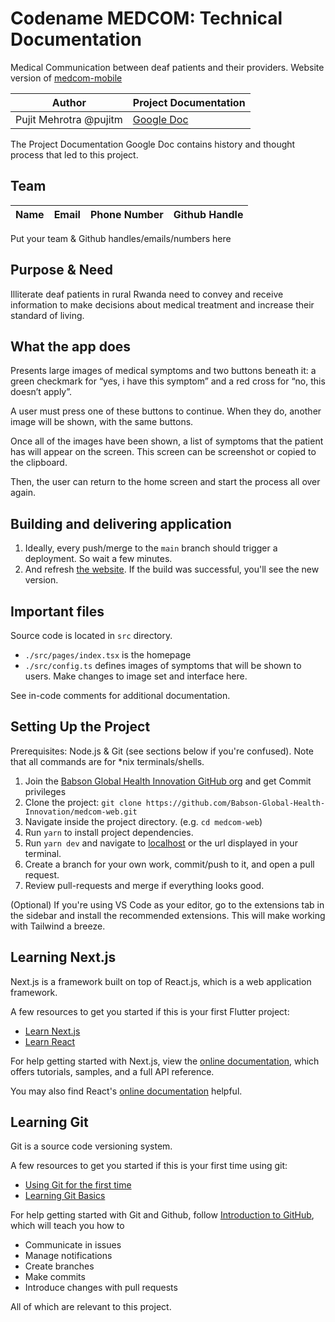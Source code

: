 # Codename MEDCOM: Technical Documentation

Medical Communication between deaf patients and their providers. Website version of [medcom-mobile](https://github.com/Babson-Global-Health-Innovation/medcom-mobile)

| Author                 | Project Documentation                                                                                          |
| ---------------------- | -------------------------------------------------------------------------------------------------------------- |
| Pujit Mehrotra @pujitm | [Google Doc](https://docs.google.com/document/d/16ROadBl7y1eWteVPUeHejW2OV5tgC0HuGxhGBRTrgR0/edit?usp=sharing) |

The Project Documentation Google Doc contains history and thought process that led to this project.

## Team

| Name | Email | Phone Number | Github Handle |
| ---- | ----- | ------------ | ------------- |

Put your team & Github handles/emails/numbers here

## Purpose & Need

Illiterate deaf patients in rural Rwanda need to convey and receive information
to make decisions about medical treatment and increase their standard of living.

## What the app does

Presents large images of medical symptoms and two buttons beneath it: a green checkmark for “yes, i have this symptom” and a red cross for “no, this doesn’t apply”.

A user must press one of these buttons to continue. When they do, another image will be shown, with the same buttons.

Once all of the images have been shown, a list of symptoms that the patient has will appear on the screen. This screen can be screenshot or copied to the clipboard.

Then, the user can return to the home screen and start the process all over again.

## Building and delivering application

1. Ideally, every push/merge to the `main` branch should trigger a deployment. So wait a few minutes.
2. And refresh [the website](https://babson-ughe-medcom.netlify.app/). If the build was successful, you'll see the new version.

## Important files

Source code is located in `src` directory.

- `./src/pages/index.tsx` is the homepage
- `./src/config.ts` defines images of symptoms that will be shown to users. Make changes to image set and interface here.

See in-code comments for additional documentation.

## Setting Up the Project

Prerequisites: Node.js & Git (see sections below if you're confused). Note that all commands are for \*nix terminals/shells.

1. Join the [Babson Global Health Innovation GitHub org](https://github.com/Babson-Global-Health-Innovation) and get Commit privileges
2. Clone the project: `git clone https://github.com/Babson-Global-Health-Innovation/medcom-web.git`
3. Navigate inside the project directory. (e.g. `cd medcom-web`)
4. Run `yarn` to install project dependencies.
5. Run `yarn dev` and navigate to [localhost](http://localhost:3000) or the url displayed in your terminal.
6. Create a branch for your own work, commit/push to it, and open a pull request.
7. Review pull-requests and merge if everything looks good.

(Optional) If you're using VS Code as your editor, go to the extensions tab in the sidebar and install the recommended extensions.
This will make working with Tailwind a breeze.

## Learning Next.js

Next.js is a framework built on top of React.js, which is a web application framework.

A few resources to get you started if this is your first Flutter project:

- [Learn Next.js](https://nextjs.org/learn/basics/create-nextjs-app?utm_source=next-site&utm_medium=nav-cta&utm_campaign=next-website)
- [Learn React](https://reactjs.org/tutorial/tutorial.html)

For help getting started with Next.js, view the
[online documentation](https://nextjs.org/docs/getting-started), which offers tutorials,
samples, and a full API reference.

You may also find React's [online documentation](https://reactjs.org/docs/getting-started.html) helpful.

## Learning Git

Git is a source code versioning system.

A few resources to get you started if this is your first time using git:

- [Using Git for the first time](https://docs.github.com/en/get-started/quickstart/set-up-git)
- [Learning Git Basics](https://learngitbranching.js.org/)

For help getting started with Git and Github, follow
[Introduction to GitHub](https://lab.github.com/githubtraining/introduction-to-github), which will teach you how to

- Communicate in issues
- Manage notifications
- Create branches
- Make commits
- Introduce changes with pull requests

All of which are relevant to this project.
